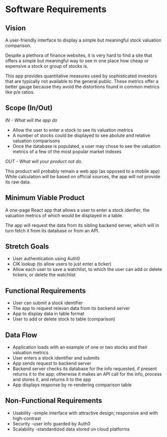 # Software Requirements

## Vision

A user-friendly interface to display a simple but meaningful stock valuation comparison.

Despite a plethora of finance websites, it is very hard to find a site that offers a simple but meaningful way to see in one place how cheap or expensive a stock or group of stocks is.

This app provides quantitative measures used by sophisticated investors that are typically not available to the general public.  These metrics offer a better gauge because they avoid the distortions found in common metrics like p/e ratios.

## Scope (In/Out)
*IN - What will the app do*

- Allow the user to enter a stock to see its valuation metrics
- A number of stocks could be displayed to see abolute and relative valuation comparisons
- Once the database is populated, a user may chose to see the valuation metrics of a few of the most popular market indexes

*OUT - What will your product not do.*

This product will probably remain a web app (as opposed to a mobile app)
While calculation will be based on official sources, the app will not provide its raw data.

## Minimum Viable Product

A one-page React app that allows a user to enter a stock idenfier, the valuation metrics of which would be displayed in a table.

The app will request the data from its sibling backend server, which will in turn fetch it from its database or from an API.

## Stretch Goals

- User authentication using Auth0
- CIK lookup (to allow users to just enter a ticker)
- Allow each user to save a watchlist, to which the user can add or delete tickers; or delete the watchlist

## Functional Requirements

- User can submit a stock identifier
- The app to request relevan data from its backend server
- App to display data in table format
- User to add or delete stock to table (comparison)

## Data Flow

- Application loads with an example of one or two stocks and their valuation metrics
- User enters a stock identifier and submits
- App sends request to backend server
- Backend server checks its database for the info requested, if present returns it to the app; otherwise it makes an API call for the info, process and stores it, and returns it to the app
- App displays response by re-rendering comparison table

## Non-Functional Requirements

- Usability -simple interface with attractive design; responsive and with high-contrast
- Security -user info guarded by Auth0
- Scalability -standardized data stored on cloud platforms
